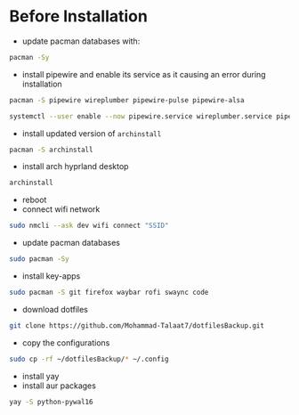 # **Before Installation**
- update pacman databases with:
```bash
pacman -Sy
```

- install pipewire and enable its service as it causing an error during installation
```bash
pacman -S pipewire wireplumber pipewire-pulse pipewire-alsa

systemctl --user enable --now pipewire.service wireplumber.service pipewire-pulse.service 
```

- install updated version of `archinstall`
```bash
pacman -S archinstall
```

- install arch hyprland desktop
```bash
archinstall
```

- reboot 
- connect wifi network
```bash
sudo nmcli --ask dev wifi connect "SSID"
```

- update pacman databases
```bash
sudo pacman -Sy
```

- install key-apps
```bash
sudo pacman -S git firefox waybar rofi swaync code
```

- download dotfiles
```bash
git clone https://github.com/Mohammad-Talaat7/dotfilesBackup.git
```

- copy the configurations
```bash
sudo cp -rf ~/dotfilesBackup/* ~/.config
```

- install yay
- install aur packages
```bash
yay -S python-pywal16
```

